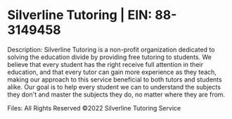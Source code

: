 # Silverline Tutoring | EIN: 88-3149458

Description: Silverline Tutoring is a non-profit organization dedicated to solving the education divide by providing free tutoring to students. We believe that every student has the right receive full attention in their education, and that every tutor can gain more experience as they teach, making our approach to this service beneficial to both tutors and students alike. Our goal is to help every student we can to understand the subjects they don't and master the subjects they do, no matter where they are from.

Files: All Rights Reserved ©2022 Silverline Tutoring Service
